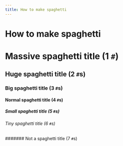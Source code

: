 ```yaml
---
title: How to make spaghetti
---
```

# How to make spaghetti

# Massive spaghetti title (1 `#`)
## Huge spaghetti title (2 `#`s)
### Big spaghetti title (3 `#`s)
#### Normal spaghetti title (4 `#`s)
##### Small spaghetti title (5 `#`s)
###### Tiny spaghetti title (6 `#`s)
####### Not a spaghetti title (7 `#`s)
